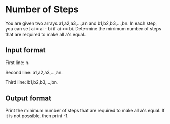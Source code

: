 # Number of Steps

You are given two arrays a1,a2,a3,...,an and b1,b2,b3,...,bn. In each step, you can set ai = ai - bi if ai >= bi. Determine the minimum number of steps that are required to make all a's equal.

## Input format

First line: n

Second line: a1,a2,a3,...,an.

Third line: b1,b2,b3,...,bn.

## Output format

Print the minimum number of steps that are required to make all a's equal. If it is not possible, then print -1.
